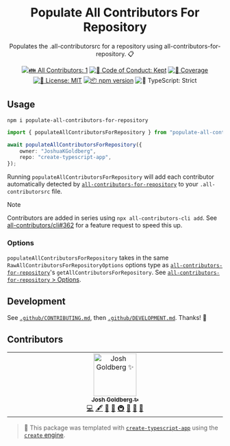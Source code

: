 <h1 align="center">Populate All Contributors For Repository</h1>

<p align="center">Populates the .all-contributorsrc for a repository using all-contributors-for-repository. 📋</p>

<p align="center">
	<!-- prettier-ignore-start -->
	<!-- ALL-CONTRIBUTORS-BADGE:START - Do not remove or modify this section -->
	<a href="#contributors" target="_blank"><img alt="👪 All Contributors: 1" src="https://img.shields.io/badge/%F0%9F%91%AA_all_contributors-1-21bb42.svg" /></a>
<!-- ALL-CONTRIBUTORS-BADGE:END -->
	<!-- prettier-ignore-end -->
	<a href="https://github.com/JoshuaKGoldberg/populate-all-contributors-for-repository/blob/main/.github/CODE_OF_CONDUCT.md" target="_blank"><img alt="🤝 Code of Conduct: Kept" src="https://img.shields.io/badge/%F0%9F%A4%9D_code_of_conduct-kept-21bb42" /></a>
	<a href="https://codecov.io/gh/JoshuaKGoldberg/populate-all-contributors-for-repository" target="_blank"><img alt="🧪 Coverage" src="https://img.shields.io/codecov/c/github/JoshuaKGoldberg/populate-all-contributors-for-repository?label=%F0%9F%A7%AA%20coverage" /></a>
	<a href="https://github.com/JoshuaKGoldberg/populate-all-contributors-for-repository/blob/main/LICENSE.md" target="_blank"><img alt="📝 License: MIT" src="https://img.shields.io/badge/%F0%9F%93%9D_license-MIT-21bb42.svg"></a>
	<a href="http://npmjs.com/package/populate-all-contributors-for-repository"><img alt="📦 npm version" src="https://img.shields.io/npm/v/populate-all-contributors-for-repository?color=21bb42&label=%F0%9F%93%A6%20npm" /></a>
	<img alt="💪 TypeScript: Strict" src="https://img.shields.io/badge/%F0%9F%92%AA_typescript-strict-21bb42.svg" />
</p>

## Usage

```shell
npm i populate-all-contributors-for-repository
```

```ts
import { populateAllContributorsForRepository } from "populate-all-contributors-for-repository";

await populateAllContributorsForRepository({
	owner: "JoshuaKGoldberg",
	repo: "create-typescript-app",
});
```

Running `populateAllContributorsForRepository` will add each contributor automatically detected by [`all-contributors-for-repository`](https://github.com/JoshuaKGoldberg/all-contributors-for-repository) to your `.all-contributorsrc` file.

> [!NOTE]
> Contributors are added in series using `npx all-contributors-cli add`.
> See [all-contributors/cli#362](https://github.com/all-contributors/cli/issues/362) for a feature request to speed this up.

### Options

`populateAllContributorsForRepository` takes in the same `RawAllContributorsForRepositoryOptions` options type as [`all-contributors-for-repository`](https://github.com/JoshuaKGoldberg/all-contributors-for-repository)'s `getAllContributorsForRepository`.
See [`all-contributors-for-repository` > Options](https://github.com/JoshuaKGoldberg/all-contributors-for-repository#options).

## Development

See [`.github/CONTRIBUTING.md`](./.github/CONTRIBUTING.md), then [`.github/DEVELOPMENT.md`](./.github/DEVELOPMENT.md).
Thanks! 💖

## Contributors

<!-- spellchecker: disable -->
<!-- ALL-CONTRIBUTORS-LIST:START - Do not remove or modify this section -->
<!-- prettier-ignore-start -->
<!-- markdownlint-disable -->
<table>
  <tbody>
    <tr>
      <td align="center" valign="top" width="14.28%"><a href="http://www.joshuakgoldberg.com/"><img src="https://avatars.githubusercontent.com/u/3335181?v=4?s=100" width="100px;" alt="Josh Goldberg ✨"/><br /><sub><b>Josh Goldberg ✨</b></sub></a><br /><a href="https://github.com/JoshuaKGoldberg/populate-all-contributors-for-repository/commits?author=JoshuaKGoldberg" title="Code">💻</a> <a href="#content-JoshuaKGoldberg" title="Content">🖋</a> <a href="https://github.com/JoshuaKGoldberg/populate-all-contributors-for-repository/commits?author=JoshuaKGoldberg" title="Documentation">📖</a> <a href="#ideas-JoshuaKGoldberg" title="Ideas, Planning, & Feedback">🤔</a> <a href="#infra-JoshuaKGoldberg" title="Infrastructure (Hosting, Build-Tools, etc)">🚇</a> <a href="#maintenance-JoshuaKGoldberg" title="Maintenance">🚧</a> <a href="#projectManagement-JoshuaKGoldberg" title="Project Management">📆</a> <a href="#tool-JoshuaKGoldberg" title="Tools">🔧</a></td>
    </tr>
  </tbody>
</table>

<!-- markdownlint-restore -->
<!-- prettier-ignore-end -->

<!-- ALL-CONTRIBUTORS-LIST:END -->
<!-- spellchecker: enable -->

<!-- You can remove this notice if you don't want it 🙂 no worries! -->

> 💝 This package was templated with [`create-typescript-app`](https://github.com/JoshuaKGoldberg/create-typescript-app) using the [`create` engine](https://github.com/JoshuaKGoldberg/create).
